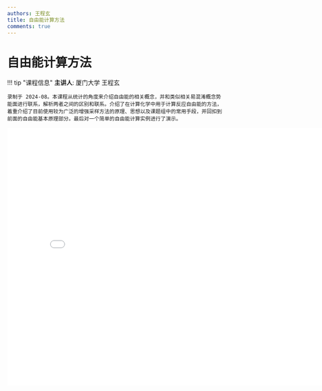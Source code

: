 ```yaml
---
authors: 王程玄
title: 自由能计算方法
comments: true
---
```


# 自由能计算方法

!!! tip "课程信息"
    **主讲人**: 厦门大学 王程玄

    录制于 2024-08。本课程从统计的角度来介绍自由能的相关概念，并和类似相关易混淆概念势能面进行联系，解析两者之间的区别和联系。介绍了在计算化学中用于计算反应自由能的方法，着重介绍了目前使用较为广泛的增强采样方法的原理、思想以及课题组中的常用手段，并回扣到前面的自由能基本原理部分。最后对一个简单的自由能计算实例进行了演示。

<iframe src="//player.bilibili.com/player.html?isOutside=true&aid=113604653226398&bvid=BV1FJiiYYEb8&cid=27200851078&p=1" scrolling="no" border="0" frameborder="no" framespacing="0" allowfullscreen="true" height="600" width="800"></iframe>
